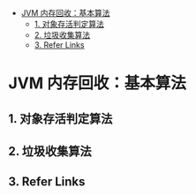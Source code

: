 - [JVM 内存回收：基本算法](#jvm-内存回收基本算法)
  - [1. 对象存活判定算法](#1-对象存活判定算法)
  - [2. 垃圾收集算法](#2-垃圾收集算法)
  - [3. Refer Links](#3-refer-links)

# JVM 内存回收：基本算法

## 1. 对象存活判定算法

## 2. 垃圾收集算法

## 3. Refer Links